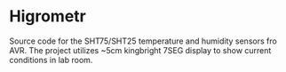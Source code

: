 # Higrometr

Source code for the SHT75/SHT25 temperature and humidity sensors fro AVR.
The project utilizes ~5cm kingbright 7SEG display to show current conditions in lab room.
